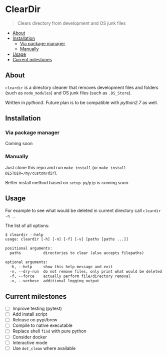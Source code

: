 # ClearDir

> Clears directory from development and OS junk files

<!-- toc -->

- [About](#about)
- [Installation](#installation)
  * [Via package manager](#via-package-manager)
  * [Manually](#manually)
- [Usage](#usage)
- [Current milestones](#current-milestones)

<!-- tocstop -->

## About

`cleardir` is a directory cleaner that removes development files and folders
(such as `node_modules`) and OS junk files (such as `.DS_Store`).

Written in *python3*.
Future plan is to be compatible with *python2.7* as well.

## Installation

### Via package manager

Coming soon

### Manually

Just clone this repo and run `make install` (or `make install DESTDIR=/my/custom/dir`).

Better install method based on `setup.py`/`pip` is coming soon.

## Usage

For example to see what would be deleted in current directory call
`cleardir -n .`.

The list of all options:

```txt
$ cleardir --help
usage: cleardir [-h] [-n] [-f] [-v] [paths [paths ...]]

positional arguments:
  paths          directories to clear (also accepts filepaths)

optional arguments:
  -h, --help     show this help message and exit
  -n, --dry-run  do not remove files, only print what would be deleted
  -f, --force    actually perform file/directory removal
  -v, --verbose  additional logging output
```

## Current milestones

- [ ] Improve testing (pytest)
- [ ] Add install script
- [ ] Release on pypi/brew
- [ ] Compile to native executable
- [ ] Replace shell `find` with pure python
- [ ] Consider docker
- [ ] Interactive mode
- [ ] Use `dot_clean` where available
